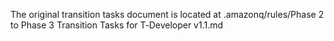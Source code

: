 The original transition tasks document is located at .amazonq/rules/Phase 2 to Phase 3 Transition Tasks for T‑Developer v1.1.md
